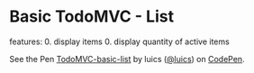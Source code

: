 # Basic TodoMVC - List

features:
0. display items
0. display quantity of active items

<p data-height="600" data-theme-id="0" data-slug-hash="vGvyzY" data-default-tab="js,result" data-user="luics" data-embed-version="2" class="codepen">See the Pen <a href="http://codepen.io/luics/pen/vGvyzY/">TodoMVC-basic-list</a> by luics (<a href="http://codepen.io/luics">@luics</a>) on <a href="http://codepen.io">CodePen</a>.</p>
<script async src="//assets.codepen.io/assets/embed/ei.js"></script>
